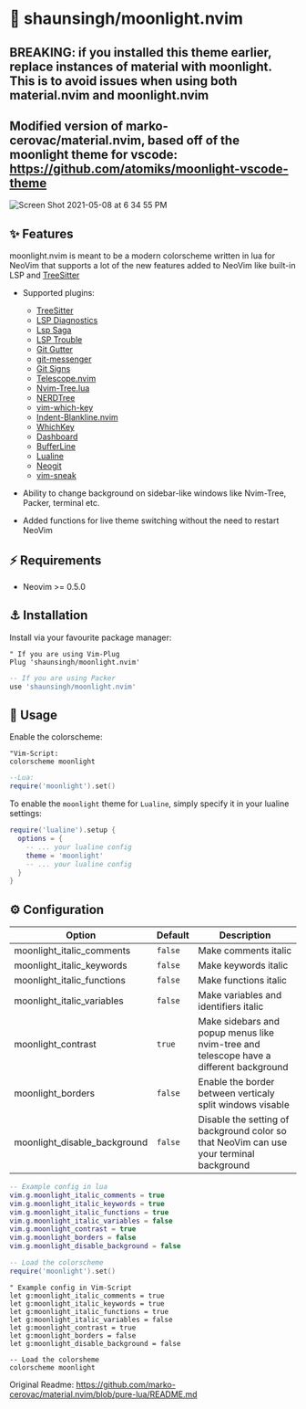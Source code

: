 # 🌊 shaunsingh/moonlight.nvim

## BREAKING: if you installed this theme earlier, replace instances of material with moonlight. This is to avoid issues when using both material.nvim and moonlight.nvim

## Modified version of marko-cerovac/material.nvim, based off of the moonlight theme for vscode: https://github.com/atomiks/moonlight-vscode-theme

![Screen Shot 2021-05-08 at 6 34 55 PM](https://user-images.githubusercontent.com/71196912/117555317-2f16b900-b02c-11eb-817c-f7e828c4abc0.png)

## ✨ Features

moonlight.nvim is meant to be a modern colorscheme written in lua for NeoVim that supports a lot of the new features
added to NeoVim like built-in LSP and [TreeSitter](https://github.com/nvim-treesitter/nvim-treesitter)

+ Supported plugins:
    + [TreeSitter](https://github.com/nvim-treesitter/nvim-treesitter)
    + [LSP Diagnostics](https://neovim.io/doc/user/lsp.html)
    + [Lsp Saga](https://github.com/glepnir/lspsaga.nvim)
    + [LSP Trouble](https://github.com/folke/lsp-trouble.nvim)
    + [Git Gutter](https://github.com/airblade/vim-gitgutter)
    + [git-messenger](https://github.com/rhysd/git-messenger.vim)
    + [Git Signs](https://github.com/lewis6991/gitsigns.nvim)
    + [Telescope.nvim](https://github.com/nvim-telescope/telescope.nvim)
    + [Nvim-Tree.lua](https://github.com/kyazdani42/nvim-tree.lua)
    + [NERDTree](https://github.com/preservim/nerdtree)
    + [vim-which-key](https://github.com/liuchengxu/vim-which-key)
    + [Indent-Blankline.nvim](https://github.com/lukas-reineke/indent-blankline.nvim)
    + [WhichKey](https://github.com/liuchengxu/vim-which-key)
    + [Dashboard](https://github.com/glepnir/dashboard-nvim)
    + [BufferLine](https://github.com/akinsho/nvim-bufferline.lua)
    + [Lualine](https://github.com/hoob3rt/lualine.nvim)
    + [Neogit](https://github.com/TimUntersberger/neogit)
    + [vim-sneak](https://github.com/justinmk/vim-sneak)

+ Ability to change background on sidebar-like windows like Nvim-Tree, Packer, terminal etc.

+ Added functions for live theme switching without the need to restart NeoVim

## ⚡️ Requirements

+ Neovim >= 0.5.0

## ⚓ Installation

Install via your favourite package manager:
```vim
" If you are using Vim-Plug
Plug 'shaunsingh/moonlight.nvim'
```

```lua
-- If you are using Packer
use 'shaunsingh/moonlight.nvim'
```

## 🐬 Usage

Enable the colorscheme:
```vim 
"Vim-Script:
colorscheme moonlight
```

```lua
--Lua:
require('moonlight').set()
```

To enable the `moonlight` theme for `Lualine`, simply specify it in your lualine settings:

```lua
require('lualine').setup {
  options = {
    -- ... your lualine config
    theme = 'moonlight'
    -- ... your lualine config
  }
}
```

## ⚙️ Configuration


| Option                              | Default     | Description                                                                                                                                                     |
| ----------------------------------- | ----------- | --------------------------------------------------------------------------------------------------------------------------------------------------------------- |
| moonlight_italic_comments            | `false`     | Make comments italic                                                                                                                                            |
| moonlight_italic_keywords            | `false`     | Make keywords italic                                                                                                                                            |
| moonlight_italic_functions           | `false`     | Make functions italic                                                                                                                                           |
| moonlight_italic_variables           | `false`     | Make variables and identifiers italic                                                                                                                           |
| moonlight_contrast                   | `true`      | Make sidebars and popup menus like nvim-tree and telescope have a different background                                                                                       |
| moonlight_borders                    | `false`     | Enable the border between verticaly split windows visable
| moonlight_disable_background         | `false`     | Disable the setting of background color so that NeoVim can use your terminal background

```lua
-- Example config in lua
vim.g.moonlight_italic_comments = true
vim.g.moonlight_italic_keywords = true
vim.g.moonlight_italic_functions = true
vim.g.moonlight_italic_variables = false
vim.g.moonlight_contrast = true
vim.g.moonlight_borders = false 
vim.g.moonlight_disable_background = false

-- Load the colorscheme
require('moonlight').set()
```

```vim
" Example config in Vim-Script
let g:moonlight_italic_comments = true
let g:moonlight_italic_keywords = true
let g:moonlight_italic_functions = true
let g:moonlight_italic_variables = false
let g:moonlight_contrast = true
let g:moonlight_borders = false 
let g:moonlight_disable_background = false

-- Load the colorsheme
colorscheme moonlight
```

Original Readme: https://github.com/marko-cerovac/material.nvim/blob/pure-lua/README.md

